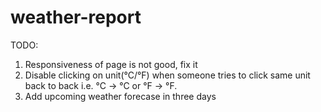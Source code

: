 # weather-report

TODO:
<ol>
  <li>Responsiveness of page is not good, fix it</li>
  <li>Disable clicking on unit(°C/°F) when someone tries to click same unit back to back i.e. °C -> °C or °F -> °F.</li>
  <li>Add upcoming weather forecase in three days</li>
</ol>
